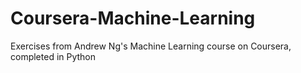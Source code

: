 # Coursera-Machine-Learning
Exercises from Andrew Ng's Machine Learning course on Coursera, completed in Python
